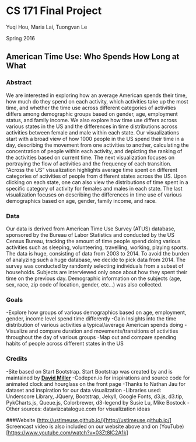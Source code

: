 # CS 171 Final Project
Yuqi Hou, Maria Lai, Tuongvan Le

Spring 2016

## American Time Use: Who Spends How Long at What

### Abstract
We are interested in exploring how an average American spends their time, how much do they spend on each activity, which activities take up the most time, and whether the time use across different categories of activities differs among demographic groups based on gender, age, employment status, and family income. We also explore how time use differs across various states in the US and the differences in time distributions across activities between female and male within each state. Our visualizations start with a broad view of how 1000 people in the US spend their time in a day, describing the movement from one activities to another, calculating the concentration of people within each activity, and depicting the ranking of the activities based on current time. The next visualization focuses on portraying the flow of activities and the frequency of each transition. “Across the US” visualization highlights average time spent on different categories of activities of people from different states across the US. Upon clicking on each state, one can also view the distributions of time spent in a specific category of activity for females and males in each state. The last visualization focuses on describing the differences in time use of various demographics based on age, gender, family income, and race.

### Data
Our data is derived from American Time Use Survey (ATUS) database, sponsored by the Bureau of Labor Statistics and conducted by the US Census Bureau, tracking the amount of time people spend doing various activities such as sleeping, volunteering, travelling, working, playing sports.
The data is huge, consisting of data from 2003 to 2014. To avoid the burden of analyzing such a huge database, we decide to pick data from 2014. The survey was conducted by randomly selecting individuals from a subset of households. Subjects are interviewed only once about how they spent their time on the previous day. Demographic information on the subjects (age, sex, race, zip code of location, gender, etc…) was also collected.

### Goals
-Explore how groups of various demographics based on age, employment, gender, income level spend time differently
-Gain Insights into the time distribution of various activities a typical/average American spends doing
-Visualize and compare duration and movements/transitions of activities throughout the day of various groups
-Map out and compare spending habits of people across different states in the US

### Credits
-Site based on Start Bootstrap. Start Bootstrap was created by and is maintained by **[David Miller](http://davidmiller.io/)**
-Codepen.io for inspirations and source code for animated clock and hourglass on the front page
-Thanks to Nathan Jau for dataset and inspiration for our data visualization
-Libraries used: Underscore Library, JQuery, Bootstrap, Jekyll, Google Fonts, d3.js, d3.tip, PykCharts.js, Queue.js, Colorbrewer, d3-legend by Susie Lu, Mike Bostock
-Other sources: datavizcatalogue.com for visualization ideas

###Website
(http://ustimeuse.github.io/)[http://ustimeuse.github.io/]
Screencast video is also included on our website above and on (YouTube)[https://www.youtube.com/watch?v=03Zt8lC2A1k]